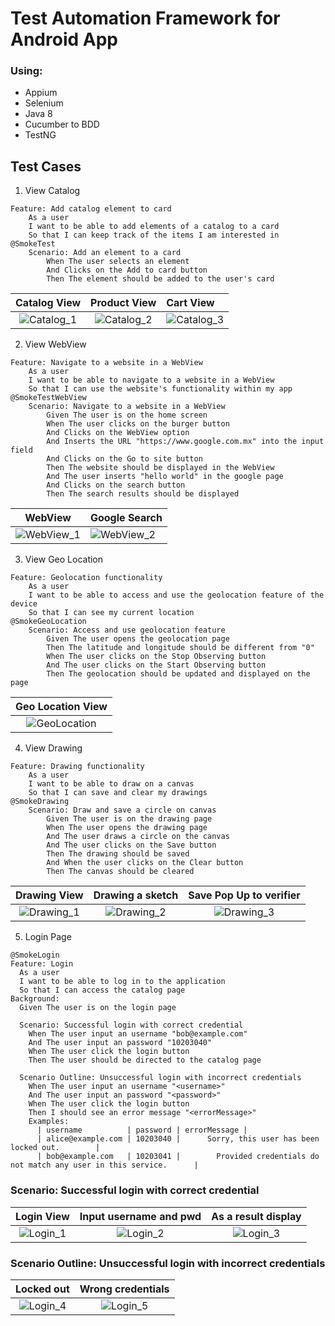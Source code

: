 # Test Automation Framework for Android App
### Using:
- Appium
- Selenium
- Java 8
- Cucumber to BDD
- TestNG

## Test Cases
1. View Catalog
````
Feature: Add catalog element to card
    As a user
    I want to be able to add elements of a catalog to a card
    So that I can keep track of the items I am interested in
@SmokeTest
    Scenario: Add an element to a card
        When The user selects an element
        And Clicks on the Add to card button
        Then The element should be added to the user's card
````

|                     Catalog View                      |                     Product View                      | Cart View                                             |
|:-----------------------------------------------------:|:-----------------------------------------------------:|:------------------------------------------------------|
| ![Catalog_1](src/main/resources/images/Catalog_1.png) | ![Catalog_2](src/main/resources/images/Catalog_2.png) | ![Catalog_3](src/main/resources/images/Catalog_3.png) |

2. View WebView
````
Feature: Navigate to a website in a WebView
    As a user
    I want to be able to navigate to a website in a WebView
    So that I can use the website's functionality within my app
@SmokeTestWebView
    Scenario: Navigate to a website in a WebView
        Given The user is on the home screen
        When The user clicks on the burger button
        And Clicks on the WebView option
        And Inserts the URL "https://www.google.com.mx" into the input field
        And Clicks on the Go to site button
        Then The website should be displayed in the WebView
        And The user inserts "hello world" in the google page
        And Clicks on the search button
        Then The search results should be displayed
````
|                        WebView                        | Google Search                                         |
|:-----------------------------------------------------:|:------------------------------------------------------|
| ![WebView_1](src/main/resources/images/WebView_1.png) | ![WebView_2](src/main/resources/images/WebView_2.png) |

3. View Geo Location
````
Feature: Geolocation functionality
    As a user
    I want to be able to access and use the geolocation feature of the device
    So that I can see my current location
@SmokeGeoLocation
    Scenario: Access and use geolocation feature
        Given The user opens the geolocation page
        Then The latitude and longitude should be different from "0"
        When The user clicks on the Stop Observing button
        And The user clicks on the Start Observing button
        Then The geolocation should be updated and displayed on the page
````
|                     Geo Location View                     |
|:---------------------------------------------------------:|
| ![GeoLocation](src/main/resources/images/GeoLocation.png) |

4. View Drawing
````
Feature: Drawing functionality
    As a user
    I want to be able to draw on a canvas
    So that I can save and clear my drawings
@SmokeDrawing
    Scenario: Draw and save a circle on canvas
        Given The user is on the drawing page
        When The user opens the drawing page
        And The user draws a circle on the canvas
        And The user clicks on the Save button
        Then The drawing should be saved
        And When the user clicks on the Clear button
        Then The canvas should be cleared
````

|                     Drawing View                      |                   Drawing a sketch                    |                Save Pop Up to verifier                |
|:-----------------------------------------------------:|:-----------------------------------------------------:|:-----------------------------------------------------:|
| ![Drawing_1](src/main/resources/images/Drawing_1.png) | ![Drawing_2](src/main/resources/images/Drawing_2.png) | ![Drawing_3](src/main/resources/images/Drawing_3.png) |

5. Login Page
````
@SmokeLogin
Feature: Login
  As a user
  I want to be able to log in to the application
  So that I can access the catalog page
Background:
  Given The user is on the login page

  Scenario: Successful login with correct credential
    When The user input an username "bob@example.com"
    And The user input an password "10203040"
    When The user click the login button
    Then The user should be directed to the catalog page

  Scenario Outline: Unsuccessful login with incorrect credentials
    When The user input an username "<username>"
    And The user input an password "<password>"
    When The user click the login button
    Then I should see an error message "<errorMessage>"
    Examples:
      | username          | password | errorMessage |
      | alice@example.com | 10203040 |      Sorry, this user has been locked out.        |
      | bob@example.com   | 10203041 |        Provided credentials do not match any user in this service.      |
````
### Scenario: Successful login with correct credential
|                    Login View                     |              Input username and pwd               |                As a result display                |
|:-------------------------------------------------:|:-------------------------------------------------:|:-------------------------------------------------:|
| ![Login_1](src/main/resources/images/Login_1.png) | ![Login_2](src/main/resources/images/Login_2.png) | ![Login_3](src/main/resources/images/Login_3.png) |

### Scenario Outline: Unsuccessful login with incorrect credentials
|                    Locked out                     |                 Wrong credentials                 |
|:-------------------------------------------------:|:-------------------------------------------------:|
| ![Login_4](src/main/resources/images/Login_4.png) | ![Login_5](src/main/resources/images/Login_5.png) |
